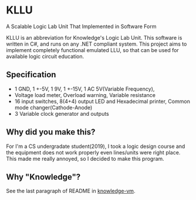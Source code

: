 # KLLU
A Scalable Logic Lab Unit That Implemented in Software Form

KLLU is an abbreviation for Knowledge's Logic Lab Unit. This software is written in C#, and runs on any .NET compliant system. This project aims to implement completely functional emulated LLU, so that can be used for available logic circuit education.

## Specification
- 1 GND, 1 +-5V, 1 9V, 1 +-15V, 1 AC 5V(Variable Frequency),
- Voltage load meter, Overload warning, Variable resistance
- 16 input switches, 8(4+4) output LED and Hexadecimal printer, Common mode changer(Cathode-Anode)
- 3 Variable clock generator and outputs

## Why did you make this?
For I'm a CS undergradate student(2019), I took a logic design course and the equipment does not work properly even lines/units were right place. This made me really annoyed, so I decided to make this program.

## Why "Knowledge"?
See the last paragraph of README in [knowledge-vm](https://github.com/0x00000FF/knowledge-vm).
